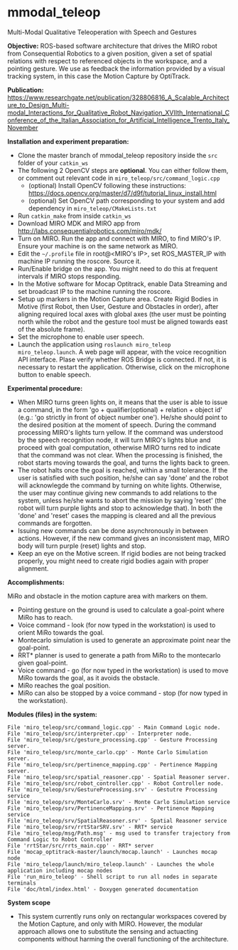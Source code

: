 # mmodal_teleop
Multi-Modal Qualitative Teleoperation with Speech and Gestures

**Objective:**
ROS-based software architecture that drives the MIRO robot from Consequential Robotics to a given position, given a set of spatial relations with respect to referenced objects in the workspace, and a pointing gesture. We use as feedback the information provided by a visual tracking system, in this case the Motion Capture by OptiTrack.

**Publication:**
https://www.researchgate.net/publication/328806816_A_Scalable_Architecture_to_Design_Multi-modal_Interactions_for_Qualitative_Robot_Navigation_XVIIth_International_Conference_of_the_Italian_Association_for_Artificial_Intelligence_Trento_Italy_November

**Installation and experiment preparation:**
- Clone the master branch of mmodal_teleop repository inside the `src` folder of your `catkin_ws`
- The following 2 OpenCV steps are **optional**. You can either follow them, or comment out relevant code in `miro_teleop/src/command_logic.cpp`
    - (optional) Install OpenCV following these instructions: https://docs.opencv.org/master/d7/d9f/tutorial_linux_install.html
    - (optional) Set OpenCV path corresponding to your system and add dependency in `miro_teleop/CMakeLists.txt`
- Run `catkin_make` from inside `catkin_ws`
- Download MIRO MDK and MIRO app from http://labs.consequentialrobotics.com/miro/mdk/
- Turn on MIRO. Run the app and connect with MIRO, to find MIRO's IP. Ensure your machine is on the same network as MIRO.
- Edit the `~/.profile` file in root@<MIRO's IP>, set ROS_MASTER_IP with machine IP running the roscore. Source it.
- Run/Enable bridge on the app. You might need to do this at frequent intervals if MIRO stops responding.
- In the Motive software for Mocap Optitrack, enable Data Streaming and set broadcast IP to the machine running the roscore.
- Setup up markers in the Motion Capture area. Create Rigid Bodies in Motive (first Robot, then User, Gesture and Obstacles in order), after aligning required local axes with global axes (the user must be pointing north while the robot and the gesture tool must be aligned towards east of the absolute frame).
- Set the microphone to enable user speech.
- Launch the application using `roslaunch miro_teleop miro_teleop.launch`. A web page will appear, with the voice recognition API interface. Plase verify whether ROS Bridge is connected. If not, it is necessary to restart the application. Otherwise, click on the microphone button to enable speech.

**Experimental procedure:**
- When MIRO turns green lights on, it means that the user is able to issue a command, in the form 'go + qualifier(optional) + relation + object id' (e.g.: 'go strictly in front of object number one'). He/she should point to the desired position at the moment of speech. During the command processing MIRO's lights turn yellow. If the command was understood by the speech recognition node, it will turn MIRO's lights blue and proceed with goal computation, otherwise MIRO turns red to indicate that the command was not clear. When the processing is finished, the robot starts moving towards the goal, and turns the lights back to green.
- The robot halts once the goal is reached, within a small tolerance. If the user is satisfied with such position, he/she can say 'done' and the robot will acknowlegde the command by turning on white lights. Otherwise, the user may continue giving new commands to add relations to the system, unless he/she wants to abort the mission by saying 'reset' (the robot will turn purple lights and stop to acknowledge that). In both the 'done' and 'reset' cases the mapping is cleared and all the previous commands are forgotten.
- Issuing new commands can be done asynchronously in between actions. However, if the new command gives an inconsistent map, MIRO body will turn purple (reset) lights and stop.
- Keep an eye on the Motive screen. If rigid bodies are not being tracked properly, you might need to create rigid bodies again with proper alignment.


**Accomplishments:**

MiRo and obstacle in the motion capture area with markers on them.

- Pointing gesture on the ground is used to calculate a goal-point where MiRo has to reach.
- Voice command - look (for now typed in the workstation) is used to orient MiRo towards the goal.
- Montecarlo simulation is used to generate an approximate point near the goal-point.
- RRT* planner is used to generate a path from MiRo to the montecarlo given goal-point.
- Voice command - go (for now typed in the workstation) is used to move MiRo towards the goal, as it avoids the obstacle.
- MiRo reaches the goal position.
- MiRo can also be stopped by a voice command - stop (for now typed in the workstation).

 
**Modules (files) in the system:**

    File 'miro_teleop/src/command_logic.cpp' - Main Command Logic node.
    File 'miro_teleop/src/interpreter.cpp' - Interpreter node.
    File 'miro_teleop/src/gesture_processing.cpp' - Gesture Processing server.
    File 'miro_teleop/src/monte_carlo.cpp' - Monte Carlo Simulation server.
    File 'miro_teleop/src/pertinence_mapping.cpp' - Pertinence Mapping server.
    File 'miro_teleop/src/spatial_reasoner.cpp' - Spatial Reasoner server.
    File 'miro_teleop/src/robot_controller.cpp' - Robot Controller node.
    File 'miro_teleop/srv/GestureProcessing.srv' - Gestutre Processing service
    File 'miro_teleop/srv/MonteCarlo.srv' - Monte Carlo Simulation service
    File 'miro_teleop/srv/PertinenceMapping.srv' - Pertinence Mapping service
    File 'miro_teleop/srv/SpatialReasoner.srv' - Spatial Reasoner service
    File 'miro_teleop/srv/rrtStarSRV.srv' - RRT* service
    File 'miro_teleop/msg/Path.msg' - msg used to transfer trajectory from Command Logic to Robot Controller
    File 'rrtStar/src/rrts_main.cpp' - RRT* server
    File 'mocap_optitrack-master/launch/mocap.launch' - Launches mocap node
    File 'miro_teleop/launch/miro_teleop.launch' - Launches the whole application including mocap nodes
    File 'run_miro_teleop' - Shell script to run all nodes in separate terminals
    File 'doc/html/index.html' - Doxygen generated documentation

 
**System scope**
 - This system currently runs only on rectangular workspaces covered by the Motion Capture, and only with MIRO. However, the modular approach allows one to substitute the sensing and actuacting components without harming the overall functioning of the architecture.
